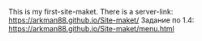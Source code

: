 This is my first-site-maket.
There is a server-link:
https://arkman88.github.io/Site-maket/
Задание по 1.4: https://arkman88.github.io/Site-maket/menu.html
